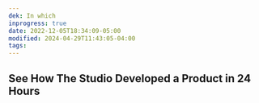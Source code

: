 ```yaml
---
dek: In which
inprogress: true
date: 2022-12-05T18:34:09-05:00
modified: 2024-04-29T11:43:05-04:00
tags:
---
```


## See How The Studio Developed a Product in 24 Hours

